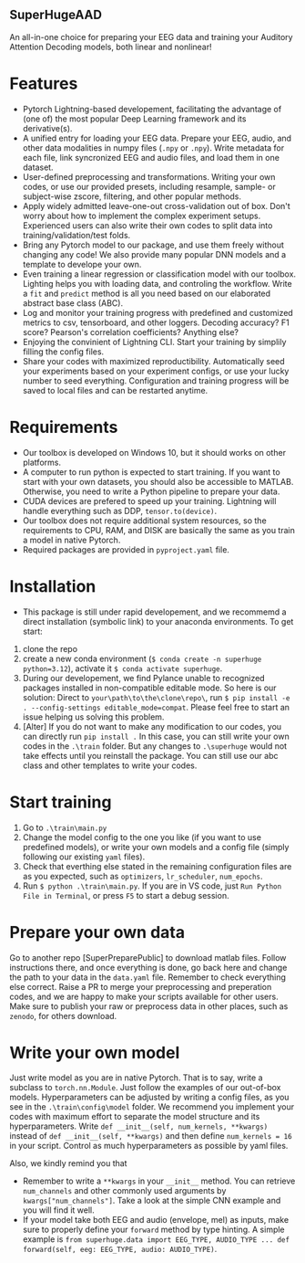 ## SuperHugeAAD
An all-in-one choice for preparing your EEG data and training your Auditory Attention Decoding models, both linear and nonlinear!

# Features
* Pytorch Lightning-based developement, facilitating the advantage of (one of) the most popular Deep Learning framework and its derivative(s).
* A unified entry for loading your EEG data. Prepare your EEG, audio, and other data modalities in numpy files (`.npy` or `.npy`). Write metadata for each file, link syncronized EEG and audio files, and load them in one dataset.
* User-defined preprocessing and transformations. Writing your own codes, or use our provided presets, including resample, sample- or subject-wise zscore, filtering, and other popular methods.
* Apply widely admitted leave-one-out cross-validation out of box. Don't worry about how to implement the complex experiment setups. Experienced users can also write their own codes to split data into training/validation/test folds.
* Bring any Pytorch model to our package, and use them freely without changing any code! We also provide many popular DNN models and a template to develope your own.
* Even training a linear regression or classification model with our toolbox. Lighting helps you with loading data, and controling the workflow. Write a `fit` and `predict` method is all you need based on our elaborated abstract base class (ABC).
* Log and monitor your training progress with predefined and customized metrics to csv, tensorboard, and other loggers. Decoding accuracy? F1 score? Pearson's correlation coefficients? Anything else?
* Enjoying the convinient of Lightning CLI. Start your training by simplily filling the config files.
* Share your codes with maximized reproductibility. Automatically seed your experiments based on your experiment configs, or use your lucky number to seed everything. Configuration and training progress will be saved to local files and can be restarted anytime.

# Requirements
* Our toolbox is developed on Windows 10, but it should works on other platforms.
* A computer to run python is expected to start training. If you want to start with your own datasets, you should also be accessible to MATLAB. Otherwise, you need to write a Python pipeline to prepare your data.
* CUDA devices are prefered to speed up your training. Lightning will handle everything such as DDP, `tensor.to(device)`.
* Our toolbox does not require additional system resources, so the requirements to CPU, RAM, and DISK are basically the same as you train a model in native Pytorch.
* Required packages are provided in `pyproject.yaml` file.

# Installation
* This package is still under rapid developement, and we recommemd a direct installation (symbolic link) to your anaconda environments.
To get start:
1. clone the repo
2. create a new conda environment (`$ conda create -n superhuge python=3.12`), activate it `$ conda activate superhuge`.
3. During our developement, we find Pylance unable to recognized packages installed in non-compatible editable mode. So here is our solution: Direct to `your\path\to\the\clone\repo\`, run `$ pip install -e . --config-settings editable_mode=compat`. Please feel free to start an issue helping us solving this problem.
4. [Alter] If you do not want to make any modification to our codes, you can directly run `pip install .` In this case, you can still write your own codes in the `.\train` folder. But any changes to `.\superhuge` would not take effects until you reinstall the package. You can still use our abc class and other templates to write your codes.

# Start training
1. Go to `.\train\main.py`
2. Change the model config to the one you like (if you want to use predefined models), or write your own models and a config file (simply following our existing `yaml` files).
3. Check that everthing else stated in the remaining configuration files are as you expected, such as `optimizers`, `lr_scheduler`, `num_epochs`.
4. Run `$ python .\train\main.py`. If you are in VS code, just `Run Python File in Terminal`, or press `F5` to start a debug session.

# Prepare your own data
Go to another repo [SuperPreparePublic] to download matlab files. Follow instructions there, and once everything is done, go back here and change the path to your data in the `data.yaml` file. Remember to check everything else correct.
Raise a PR to merge your preprocessing and preperation codes, and we are happy to make your scripts available for other users. Make sure to publish your raw or preprocess data in other places, such as `zenodo`, for others download.

# Write your own model
Just write model as you are in native Pytorch. That is to say, write a subclass to `torch.nn.Module`. Just follow the examples of our out-of-box models.
Hyperparameters can be adjusted by writing a config files, as you see in the `.\train\config\model` folder.
We recommend you implement your codes with maximum effort to separate the model structure and its hyperparameters. Write `def __init__(self, num_kernels, **kwargs)` instead of `def __init__(self, **kwargs)` and then define `num_kernels = 16` in your script.
Control as much hyperparameters as possible by yaml files.

Also, we kindly remind you that
* Remember to write a `**kwargs` in your `__init__` method. You can retrieve `num_channels` and other commonly used arguments by `kwargs["num_channels"]`. Take a look at the simple CNN example and you will find it well.
* If your model take both EEG and audio (envelope, mel) as inputs, make sure to properly define your `forward` method by type hinting. A simple example is `from superhuge.data import EEG_TYPE, AUDIO_TYPE ... def forward(self, eeg: EEG_TYPE, audio: AUDIO_TYPE)`. 
